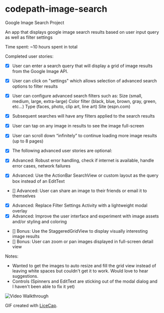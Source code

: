 codepath-image-search
=======================

Google Image Search Project

An app that displays google image search results based on user input query as well as filter settings

Time spent: ~10 hours spent in total

Completed user stories:

 * [x] User can enter a search query that will display a grid of image results from the Google Image API.
 * [x] User can click on "settings" which allows selection of advanced search options to filter results
 * [x] User can configure advanced search filters such as:
          Size (small, medium, large, extra-large)
          Color filter (black, blue, brown, gray, green, etc...)
          Type (faces, photo, clip art, line art)
          Site (espn.com)
 * [x] Subsequent searches will have any filters applied to the search results
 * [x] User can tap on any image in results to see the image full-screen
 * [x] User can scroll down “infinitely” to continue loading more image results (up to 8 pages)
 * [x] The following advanced user stories are optional:

 * [x] Advanced: Robust error handling, check if internet is available, handle error cases, network failures
 * [x] Advanced: Use the ActionBar SearchView or custom layout as the query box instead of an EditText
 * [] Advanced: User can share an image to their friends or email it to themselves
 * [x] Advanced: Replace Filter Settings Activity with a lightweight modal overlay
 * [x] Advanced: Improve the user interface and experiment with image assets and/or styling and coloring
 * [] Bonus: Use the StaggeredGridView to display visually interesting image results
 * [] Bonus: User can zoom or pan images displayed in full-screen detail view

Notes:
* Wanted to get the images to auto resize and fill the grid view instead of leaving white spaces but couldn't get it to work. Would love to hear suggestions.
* Controls (Spinners and EditText are sticking out of the modal dialog and I haven't been able to fix it yet)


![Video Walkthrough](GoogleImageSearch.gif)

GIF created with [LiceCap](http://www.cockos.com/licecap/).
